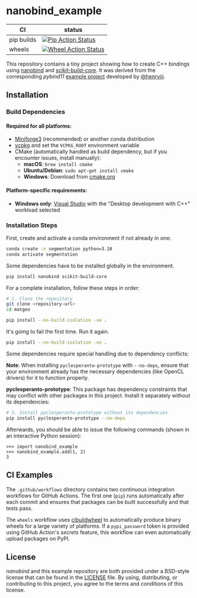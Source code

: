 nanobind_example
================

|      CI              | status |
|----------------------|--------|
| pip builds           | [![Pip Action Status][actions-pip-badge]][actions-pip-link] |
| wheels               | [![Wheel Action Status][actions-wheels-badge]][actions-wheels-link] |

[actions-pip-link]:        https://github.com/wjakob/nanobind_example/actions?query=workflow%3APip
[actions-pip-badge]:       https://github.com/wjakob/nanobind_example/workflows/Pip/badge.svg
[actions-wheels-link]:     https://github.com/wjakob/nanobind_example/actions?query=workflow%3AWheels
[actions-wheels-badge]:    https://github.com/wjakob/nanobind_example/workflows/Wheels/badge.svg


This repository contains a tiny project showing how to create C++ bindings
using [nanobind](https://github.com/wjakob/nanobind) and
[scikit-build-core](https://scikit-build-core.readthedocs.io/en/latest/index.html). It
was derived from the corresponding _pybind11_ [example
project](https://github.com/pybind/scikit_build_example/) developed by
[@henryiii](https://github.com/henryiii).

Installation
------------

### Build Dependencies

#### Required for all platforms:
- [Miniforge3](https://github.com/conda-forge/miniforge) (recommended) or another conda distribution
- [vcpkg](https://learn.microsoft.com/en-us/vcpkg/get_started/get-started?pivots=shell-bash) and set the `VCPKG_ROOT` environment variable
- CMake (automatically handled as build dependency, but if you encounter issues, install manually):
  - **macOS**: `brew install cmake`
  - **Ubuntu/Debian**: `sudo apt-get install cmake`
  - **Windows**: Download from [cmake.org](https://cmake.org/download/)

#### Platform-specific requirements:
- **Windows only**: [Visual Studio](https://visualstudio.microsoft.com/downloads/) with the "Desktop development with C++" workload selected

### Installation Steps

First, create and activate a conda environment if not already in one:
```bash
conda create -n segmentation python=3.10
conda activate segmentation
```

Some dependencies have to be installed globally in the environment.
```bash
pip install nanobind scikit-build-core
```

For a complete installation, follow these steps in order:

```bash
# 1. Clone the repository
git clone <repository-url>
cd matgeo

pip install --no-build-isolation -ve .
```
It's going to fail the first time. Run it again.
```bash
pip install --no-build-isolation -ve .
```

Some dependencies require special handling due to dependency conflicts:

**Note**: When installing `pyclesperanto-prototype` with `--no-deps`, ensure that your environment already has the necessary dependencies (like OpenCL drivers) for it to function properly.

**pyclesperanto-prototype**: This package has dependency constraints that may conflict with other packages in this project. Install it separately without its dependencies:

```bash
# 3. Install pyclesperanto-prototype without its dependencies
pip install pyclesperanto-prototype --no-deps
```

Afterwards, you should be able to issue the following commands (shown in an
interactive Python session):

```pycon
>>> import nanobind_example
>>> nanobind_example.add(1, 2)
3
```

CI Examples
-----------

The `.github/workflows` directory contains two continuous integration workflows
for GitHub Actions. The first one (`pip`) runs automatically after each commit
and ensures that packages can be built successfully and that tests pass.

The `wheels` workflow uses
[cibuildwheel](https://cibuildwheel.readthedocs.io/en/stable/) to automatically
produce binary wheels for a large variety of platforms. If a `pypi_password`
token is provided using GitHub Action's _secrets_ feature, this workflow can
even automatically upload packages on PyPI.


License
-------

_nanobind_ and this example repository are both provided under a BSD-style
license that can be found in the [LICENSE](./LICENSE) file. By using,
distributing, or contributing to this project, you agree to the terms and
conditions of this license.
